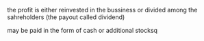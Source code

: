 the profit is either reinvested in the bussiness or divided among the sahreholders
(the payout called dividend)


may be paid in the form of cash or additional stocksq